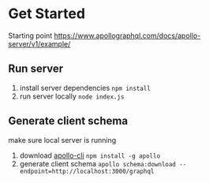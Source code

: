 # Get Started

Starting point https://www.apollographql.com/docs/apollo-server/v1/example/

## Run server
1. install server dependencies `npm install`
2. run server locally `node index.js`

## Generate client schema
make sure local server is running

1. download [apollo-cli](https://www.npmjs.com/package/apollo) `npm install -g apollo` 
3. generate client schema `apollo schema:download --endpoint=http://localhost:3000/graphql` 
